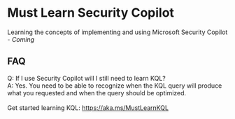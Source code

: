 # Must Learn Security Copilot<br>

Learning the concepts of implementing and using Microsoft Security Copilot - *Coming*

## FAQ<br>

Q: If I use Security Copilot will I still need to learn KQL?<br>
A: Yes. You need to be able to recognize when the KQL query will produce what you requested and when the query should be optimized.
<br><br>
Get started learning KQL: https://aka.ms/MustLearnKQL

